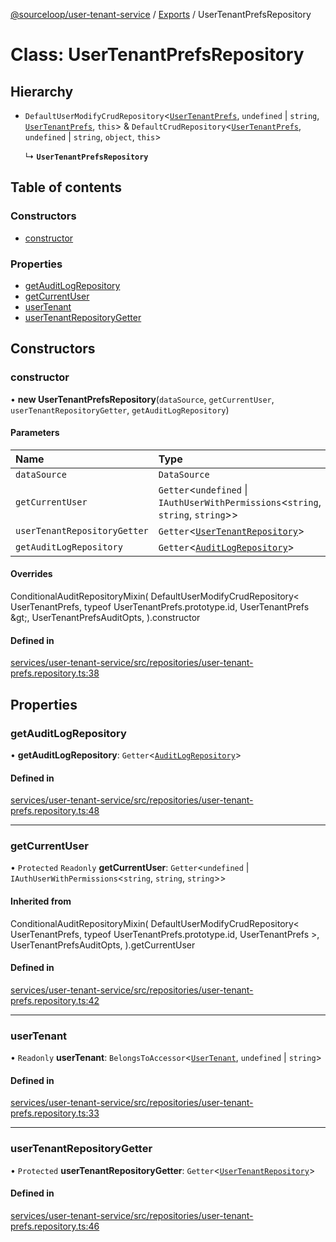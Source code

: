 [@sourceloop/user-tenant-service](../README.md) / [Exports](../modules.md) / UserTenantPrefsRepository

# Class: UserTenantPrefsRepository

## Hierarchy

- `DefaultUserModifyCrudRepository`<[`UserTenantPrefs`](UserTenantPrefs.md), `undefined` \| `string`, [`UserTenantPrefs`](UserTenantPrefs.md), `this`\> & `DefaultCrudRepository`<[`UserTenantPrefs`](UserTenantPrefs.md), `undefined` \| `string`, `object`, `this`\>

  ↳ **`UserTenantPrefsRepository`**

## Table of contents

### Constructors

- [constructor](UserTenantPrefsRepository.md#constructor)

### Properties

- [getAuditLogRepository](UserTenantPrefsRepository.md#getauditlogrepository)
- [getCurrentUser](UserTenantPrefsRepository.md#getcurrentuser)
- [userTenant](UserTenantPrefsRepository.md#usertenant)
- [userTenantRepositoryGetter](UserTenantPrefsRepository.md#usertenantrepositorygetter)

## Constructors

### constructor

• **new UserTenantPrefsRepository**(`dataSource`, `getCurrentUser`, `userTenantRepositoryGetter`, `getAuditLogRepository`)

#### Parameters

| Name | Type |
| :------ | :------ |
| `dataSource` | `DataSource` |
| `getCurrentUser` | `Getter`<`undefined` \| `IAuthUserWithPermissions`<`string`, `string`, `string`\>\> |
| `userTenantRepositoryGetter` | `Getter`<[`UserTenantRepository`](UserTenantRepository.md)\> |
| `getAuditLogRepository` | `Getter`<[`AuditLogRepository`](AuditLogRepository.md)\> |

#### Overrides

ConditionalAuditRepositoryMixin(
  DefaultUserModifyCrudRepository&lt;
    UserTenantPrefs,
    typeof UserTenantPrefs.prototype.id,
    UserTenantPrefs
  \&gt;,
  UserTenantPrefsAuditOpts,
).constructor

#### Defined in

[services/user-tenant-service/src/repositories/user-tenant-prefs.repository.ts:38](https://github.com/sourcefuse/loopback4-microservice-catalog/blob/53060ad88/services/user-tenant-service/src/repositories/user-tenant-prefs.repository.ts#L38)

## Properties

### getAuditLogRepository

• **getAuditLogRepository**: `Getter`<[`AuditLogRepository`](AuditLogRepository.md)\>

#### Defined in

[services/user-tenant-service/src/repositories/user-tenant-prefs.repository.ts:48](https://github.com/sourcefuse/loopback4-microservice-catalog/blob/53060ad88/services/user-tenant-service/src/repositories/user-tenant-prefs.repository.ts#L48)

___

### getCurrentUser

• `Protected` `Readonly` **getCurrentUser**: `Getter`<`undefined` \| `IAuthUserWithPermissions`<`string`, `string`, `string`\>\>

#### Inherited from

ConditionalAuditRepositoryMixin(
  DefaultUserModifyCrudRepository<
    UserTenantPrefs,
    typeof UserTenantPrefs.prototype.id,
    UserTenantPrefs
  \>,
  UserTenantPrefsAuditOpts,
).getCurrentUser

#### Defined in

[services/user-tenant-service/src/repositories/user-tenant-prefs.repository.ts:42](https://github.com/sourcefuse/loopback4-microservice-catalog/blob/53060ad88/services/user-tenant-service/src/repositories/user-tenant-prefs.repository.ts#L42)

___

### userTenant

• `Readonly` **userTenant**: `BelongsToAccessor`<[`UserTenant`](UserTenant.md), `undefined` \| `string`\>

#### Defined in

[services/user-tenant-service/src/repositories/user-tenant-prefs.repository.ts:33](https://github.com/sourcefuse/loopback4-microservice-catalog/blob/53060ad88/services/user-tenant-service/src/repositories/user-tenant-prefs.repository.ts#L33)

___

### userTenantRepositoryGetter

• `Protected` **userTenantRepositoryGetter**: `Getter`<[`UserTenantRepository`](UserTenantRepository.md)\>

#### Defined in

[services/user-tenant-service/src/repositories/user-tenant-prefs.repository.ts:46](https://github.com/sourcefuse/loopback4-microservice-catalog/blob/53060ad88/services/user-tenant-service/src/repositories/user-tenant-prefs.repository.ts#L46)
